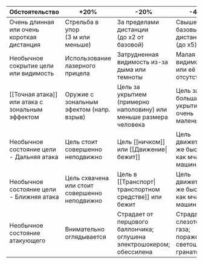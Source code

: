 
| Обстоятельство                                  | +20%                                          | -20%                                                                  | -40%                                                           |
| ----------------------------------------------- | --------------------------------------------- | --------------------------------------------------------------------- | -------------------------------------------------------------- |
| Очень длинная или очень короткая дистанция      | Стрельба в упор<br>(3 м или меньше)           | За пределами дистанции<br>(до x2 от базовой)                          | Свыше 2-х базовых дистанций<br>(до x5)                         |
| Необычное сокрытие цели или видимость           | Использование лазерного прицела               | Затрудненная видимость из-за дыма или темноты                         | Малая видимость или её отсутствие                              |
| [[Точная атака]] или атака с зональным эффектом | Оружие с зональным эфектом (напр. взрыв)      | Цель за укрытием (примерно наполовину) или меньше размера человека    | Цель за большим укрытием или очень маленькая                   |
| Необычное состояние цели - Дальняя атака        | Цель стоит совершенно неподвижно              | Цель [[ничком]] или [[Движение\|бежит]]                               | Цель движется так же быстро, как мчащаяся машина               |
| Необычное состояние цели - Ближняя атака        | Цель схвачена или стоит совершенно неподвижно | Цель в [[Транспорт\|транспортном средстве]] или бежит                 | Цель движется так же быстро, как мчащаяся машина               |
| Необычное состояние атакующего                  | Внимательно оглядывается                      | Страдает от перцового баллончика; оглушена электрошокером; обессилена | Страдает от слезоточивого газа; поражена светошумовой гранатой |
